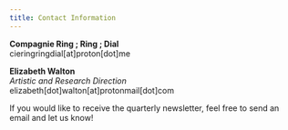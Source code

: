 ```yaml
---
title: Contact Information 
---
```


**Compagnie Ring ; Ring ; Dial** <br />
cieringringdial[at]proton[dot]me <br />

**Elizabeth Walton**<br />
*Artistic and Research Direction*<br />
elizabeth[dot]walton[at]protonmail[dot]com <br />

If you would like to receive the quarterly newsletter, feel free to send an email and let us know! 



